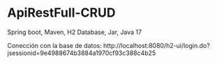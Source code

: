 # ApiRestFull-CRUD
Spring boot, Maven, H2 Database, Jar, Java 17

Conección con la base de datos:
http://localhost:8080/h2-ui/login.do?jsessionid=9e4988674b3884a1970cf93c388c4b25

